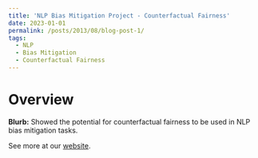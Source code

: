 ```yaml
---
title: 'NLP Bias Mitigation Project - Counterfactual Fairness'
date: 2023-01-01
permalink: /posts/2013/08/blog-post-1/
tags:
  - NLP
  - Bias Mitigation
  - Counterfactual Fairness
---
```


Overview
======
**Blurb:** Showed the potential for counterfactual fairness to be used in NLP bias mitigation tasks.

See more at our [website](https://cs.carleton.edu/cs_comps/2223/replication/final-results-chenj3/resources.html).